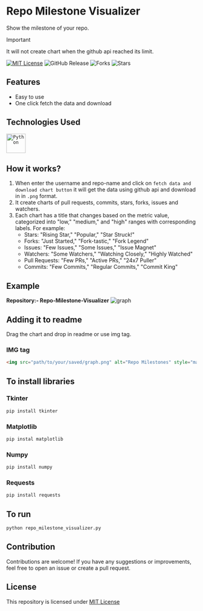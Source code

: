# Repo Milestone Visualizer
Show the milestone of your repo.
> [!IMPORTANT]
> It will not create chart when the github api reached its limit.

[![MIT License](https://img.shields.io/badge/License-MIT-green.svg)](https://github.com/Harshit2012/Repo-Milestone-Visualizer?tab=MIT-1-ov-file#readme)
![GitHub Release](https://img.shields.io/github/v/release/harshit2012/Repo-Milestone-Visualizer)
![Forks](https://img.shields.io/github/forks/harshit2012/Repo-Milestone-Visualizer)
![Stars](https://img.shields.io/github/stars/harshit2012/Repo-Milestone-Visualizer)

## Features
- Easy to use
- One click fetch the data and download

## Technologies Used
<code><img width="51" src="https://user-images.githubusercontent.com/25181517/183423507-c056a6f9-1ba8-4312-a350-19bcbc5a8697.png" alt="Python" title="Python"/></code>

## How it works?
1. When enter the username and repo-name and click on `fetch data and download chart button` it will get the data using github api and download in in `.png` format.
2. It create charts of pull requests, commits, stars, forks, issues and watchers.
3. Each chart has a title that changes based on the metric value, categorized into "low," "medium," and "high" ranges with corresponding labels. For example:
   - Stars: "Rising Star," "Popular," "Star Struck!"
   - Forks: "Just Started," "Fork-tastic," "Fork Legend"
   - Issues: "Few Issues," "Some Issues," "Issue Magnet"
   - Watchers: "Some Watchers," "Watching Closely," "Highly Watched"
   - Pull Requests: "Few PRs," "Active PRs," "24x7 Puller"
   - Commits: "Few Commits," "Regular Commits," "Commit King"

## Example
**Repository:- Repo-Milestone-Visualizer**
![graph](https://github.com/Harshit2012/Repo-Milestone-Visualizer/assets/105143145/2022ac38-6bd0-4204-bf56-f5141fc75724)

## Adding it to readme
Drag the chart and drop in readme or use img tag.
### IMG tag
```markdown
<img src="path/to/your/saved/graph.png" alt="Repo Milestones" style="max-width: 100%; height: auto;">
```

## To install libraries
### Tkinter
```bash
pip install tkinter
```

### Matplotlib
```bash
pip instal matplotlib
```

### Numpy
```bash
pip install numpy
```

### Requests
```bash
pip install requests
```

## To run
```bash
python repo_milestone_visualizer.py
```

## Contribution
Contributions are welcome! If you have any suggestions or improvements, feel free to open an issue or create a pull request.

## License
This repository is licensed under [MIT License](https://github.com/Harshit2012/Repo-Milestone-Visualizer#MIT-1-ov-file)
